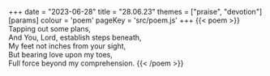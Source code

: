 +++
date = "2023-06-28"
title = "28.06.23"
themes = ["praise", "devotion"]
[params]
  colour = 'poem'
  pageKey = 'src/poem.js'
+++
{{< poem >}}
Tapping out some plans,  
And You, Lord, establish steps beneath,  
My feet not inches from your sight,  
But bearing love upon my toes,  
Full force beyond my comprehension.
{{< /poem >}}